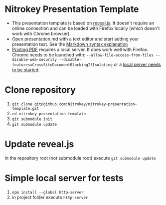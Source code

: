 # Nitrokey Presentation Template
- This presentation template is based on [reveal.js](http://revealjs.com/). It doesn't require an online connection and can be loaded with Firefox locally (which doesn't work with Chrome browser).
- Open presentation.md with a text editor and start adding your presentation text. See the [Markdown syntax explanation](https://help.github.com/en/articles/basic-writing-and-formatting-syntax)
- [Printing PDF](https://github.com/hakimel/reveal.js/#pdf-export) requires a local server. It does work well with Firefox. Chrome needs to be launched with: `--allow-file-access-from-files --disable-web-security --disable-features=CrossSiteDocumentBlockingIfIsolating` or a [local server needs to be started](https://github.com/hakimel/reveal.js/#full-setup).

# Clone repository

1. `git clone git@github.com:Nitrokey/nitrokey-presentation-template.git`
2. `cd nitrokey-presentation-template`
3. `git submodule init`
4. `git submodule update`


# Update reveal.js

In the repository root (not submodule root) execute `git submodule update`

# Simple local server for tests

1. `npm install --global http-server`
2. in project folder execute `http-server`

